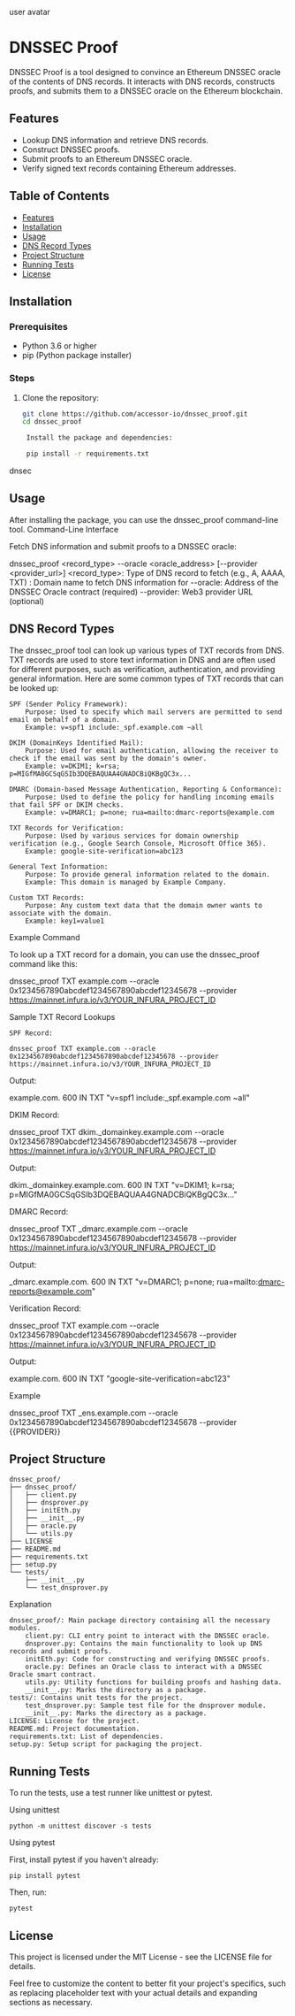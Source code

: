 user avatar

# DNSSEC Proof

DNSSEC Proof is a tool designed to convince an Ethereum DNSSEC oracle of the contents of DNS records. It interacts with DNS records, constructs proofs, and submits them to a DNSSEC oracle on the Ethereum blockchain.

## Features

- Lookup DNS information and retrieve DNS records.
- Construct DNSSEC proofs.
- Submit proofs to an Ethereum DNSSEC oracle.
- Verify signed text records containing Ethereum addresses.

## Table of Contents

- [Features](#features)
- [Installation](#installation)
- [Usage](#usage)
- [DNS Record Types](#DNS-Record-Types)
- [Project Structure](#project-structure)
- [Running Tests](#running-tests)
- [License](#license)

## Installation

### Prerequisites

- Python 3.6 or higher
- pip (Python package installer)

### Steps

1. Clone the repository:

   ```bash
   git clone https://github.com/accessor-io/dnssec_proof.git
   cd dnssec_proof

    Install the package and dependencies:

    pip install -r requirements.txt

dnsec

## Usage

After installing the package, you can use the dnssec_proof command-line tool.
Command-Line Interface

Fetch DNS information and submit proofs to a DNSSEC oracle:

dnssec_proof <record_type> <domain> --oracle <oracle_address> [--provider <provider_url>]
    <record_type>: Type of DNS record to fetch (e.g., A, AAAA, TXT)
    <domain>: Domain name to fetch DNS information for
    --oracle: Address of the DNSSEC Oracle contract (required)
    --provider: Web3 provider URL (optional)

## DNS Record Types

The dnssec_proof tool can look up various types of TXT records from DNS. TXT records are used to store text information in DNS and are often used for different purposes, such as verification, authentication, and providing general information. Here are some common types of TXT records that can be looked up:

    SPF (Sender Policy Framework):
        Purpose: Used to specify which mail servers are permitted to send email on behalf of a domain.
        Example: v=spf1 include:_spf.example.com ~all

    DKIM (DomainKeys Identified Mail):
        Purpose: Used for email authentication, allowing the receiver to check if the email was sent by the domain's owner.
        Example: v=DKIM1; k=rsa; p=MIGfMA0GCSqGSIb3DQEBAQUAA4GNADCBiQKBgQC3x...

    DMARC (Domain-based Message Authentication, Reporting & Conformance):
        Purpose: Used to define the policy for handling incoming emails that fail SPF or DKIM checks.
        Example: v=DMARC1; p=none; rua=mailto:dmarc-reports@example.com

    TXT Records for Verification:
        Purpose: Used by various services for domain ownership verification (e.g., Google Search Console, Microsoft Office 365).
        Example: google-site-verification=abc123

    General Text Information:
        Purpose: To provide general information related to the domain.
        Example: This domain is managed by Example Company.

    Custom TXT Records:
        Purpose: Any custom text data that the domain owner wants to associate with the domain.
        Example: key1=value1

Example Command

To look up a TXT record for a domain, you can use the dnssec_proof command like this:

dnssec_proof TXT example.com --oracle 0x1234567890abcdef1234567890abcdef12345678 --provider https://mainnet.infura.io/v3/YOUR_INFURA_PROJECT_ID

Sample TXT Record Lookups

    SPF Record:

    dnssec_proof TXT example.com --oracle 0x1234567890abcdef1234567890abcdef12345678 --provider https://mainnet.infura.io/v3/YOUR_INFURA_PROJECT_ID

Output:

example.com. 600 IN TXT "v=spf1 include:_spf.example.com ~all"

DKIM Record:

dnssec_proof TXT dkim._domainkey.example.com --oracle 0x1234567890abcdef1234567890abcdef12345678 --provider https://mainnet.infura.io/v3/YOUR_INFURA_PROJECT_ID

Output:

dkim._domainkey.example.com. 600 IN TXT "v=DKIM1; k=rsa; p=MIGfMA0GCSqGSIb3DQEBAQUAA4GNADCBiQKBgQC3x..."

DMARC Record:

dnssec_proof TXT _dmarc.example.com --oracle 0x1234567890abcdef1234567890abcdef12345678 --provider https://mainnet.infura.io/v3/YOUR_INFURA_PROJECT_ID

Output:

_dmarc.example.com. 600 IN TXT "v=DMARC1; p=none; rua=mailto:dmarc-reports@example.com"

Verification Record:

dnssec_proof TXT example.com --oracle 0x1234567890abcdef1234567890abcdef12345678 --provider https://mainnet.infura.io/v3/YOUR_INFURA_PROJECT_ID

Output:

example.com. 600 IN TXT "google-site-verification=abc123"

Example

dnssec_proof TXT _ens.example.com --oracle 0x1234567890abcdef1234567890abcdef12345678 --provider {{PROVIDER}}

## Project Structure
```
dnssec_proof/
├── dnssec_proof/
│   ├── client.py
│   ├── dnsprover.py
│   ├── initEth.py
│   ├── __init__.py
│   ├── oracle.py
│   └── utils.py
├── LICENSE
├── README.md
├── requirements.txt
├── setup.py
└── tests/
    ├── __init__.py
    └── test_dnsprover.py
```
Explanation

    dnssec_proof/: Main package directory containing all the necessary modules.
        client.py: CLI entry point to interact with the DNSSEC oracle.
        dnsprover.py: Contains the main functionality to look up DNS records and submit proofs.
        initEth.py: Code for constructing and verifying DNSSEC proofs.
        oracle.py: Defines an Oracle class to interact with a DNSSEC Oracle smart contract.
        utils.py: Utility functions for building proofs and hashing data.
        __init__.py: Marks the directory as a package.
    tests/: Contains unit tests for the project.
        test_dnsprover.py: Sample test file for the dnsprover module.
        __init__.py: Marks the directory as a package.
    LICENSE: License for the project.
    README.md: Project documentation.
    requirements.txt: List of dependencies.
    setup.py: Setup script for packaging the project.

## Running Tests

To run the tests, use a test runner like unittest or pytest.

Using unittest

```python -m unittest discover -s tests```

Using pytest

First, install pytest if you haven't already:

```pip install pytest```

Then, run:

```pytest```

## License

This project is licensed under the MIT License - see the LICENSE file for details.

Feel free to customize the content to better fit your project's specifics, such as replacing placeholder text with your actual details and expanding sections as necessary.

